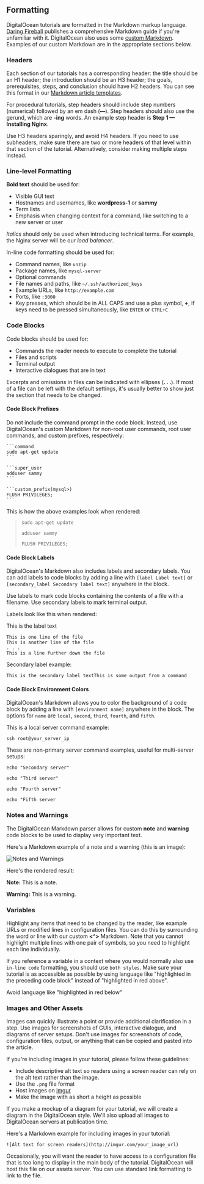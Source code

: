 ## Formatting

DigitalOcean tutorials are formatted in the Markdown markup language. [Daring Fireball](http://daringfireball.net/projects/markdown/syntax) publishes a comprehensive Markdown guide if you're unfamiliar with it. DigitalOcean also uses some [custom Markdown](https://www.digitalocean.com/community/markdown). Examples of our custom Markdown are in the appropriate sections below.

### Headers

Each section of our tutorials has a corresponding header: the title should be an H1 header; the introduction should be an H3 header; the goals, prerequisites, steps, and conclusion should have H2 headers. You can see this format in our [Markdown article templates](https://github.com/do-community/do-article-templates).

For procedural tutorials, step headers should include step numbers (numerical) followed by an em dash (**—**). Step headers should also use the gerund, which are **-ing** words. An example step header is **Step 1 — Installing Nginx**.

Use H3 headers sparingly, and avoid H4 headers. If you need to use subheaders, make sure there are two or more headers of that level within that section of the tutorial. Alternatively, consider making multiple steps instead.

### Line-level Formatting

**Bold text** should be used for:

- Visible GUI text
- Hostnames and usernames, like **wordpress-1** or **sammy**
- Term lists
- Emphasis when changing context for a command, like switching to a new server or user

*Italics* should only be used when introducing technical terms. For example, the Nginx server will be our *load balancer*.

In-line code formatting should be used for:

- Command names, like `unzip`
- Package names, like `mysql-server`
- Optional commands
- File names and paths, like `~/.ssh/authorized_keys`
- Example URLs, like `http://example.com`
- Ports, like `:3000`
- Key presses, which should be in ALL CAPS and use a plus symbol, **+**, if keys need to be pressed simultaneously, like `ENTER` or `CTRL+C`

### Code Blocks

Code blocks should be used for:

- Commands the reader needs to execute to complete the tutorial
- Files and scripts
- Terminal output
- Interactive dialogues that are in text

Excerpts and omissions in files can be indicated with ellipses (**. . .**). If most of a file can be left with the default settings, it's usually better to show just the section that needs to be changed.

#### Code Block Prefixes

Do not include the command prompt in the code block. Instead, use DigitalOcean's custom Markdown for non-root user commands, root user commands, and custom prefixes, respectively:

```
​```command
sudo apt-get update
​```

​```super_user
adduser sammy
​```

​```custom_prefix(mysql>)
FLUSH PRIVILEGES;
​```

```

This is how the above examples look when rendered:

> ```
> sudo apt-get update
> ```
>
> ```
> adduser sammy
> ```
>
> ```
> FLUSH PRIVILEGES;
> ```

#### Code Block Labels

DigitalOcean's Markdown also includes labels and secondary labels. You can add labels to code blocks by adding a line with `[label Label text]` or `[secondary_label Secondary label text]` anywhere in the block.

Use labels to mark code blocks containing the contents of a file with a filename. Use secondary labels to mark terminal output.

Labels look like this when rendered:

This is the label text

```
This is one line of the file
This is another line of the file
. . .
This is a line further down the file
```

Secondary label example:

```
This is the secondary label textThis is some output from a command
```

#### Code Block Environment Colors

DigitalOcean's Markdown allows you to color the background of a code block by adding a line with `[environment name]` anywhere in the block. The options for `name` are `local`, `second`, `third`, `fourth`, and `fifth`.

This is a local server command example:

```
ssh root@your_server_ip

```

These are non-primary server command examples, useful for multi-server setups:

```
echo "Secondary server"

```

```
echo "Third server"

```

```
echo "Fourth server"

```

```
echo "Fifth server

```

### Notes and Warnings

The DigitalOcean Markdown parser allows for custom **note** and **warning** code blocks to be used to display very important text.

Here's a Markdown example of a note and a warning (this is an image):

![Notes and Warnings](https://assets.digitalocean.com/articles/do_formatting/note_warning.png)

Here's the rendered result:

**Note:** This is a note.

**Warning:** This is a warning.

### Variables

Highlight any items that need to be changed by the reader, like example URLs or modified lines in configuration files. You can do this by surrounding the word or line with our custom **<^>** Markdown. Note that you cannot highlight multiple lines with one pair of symbols, so you need to highlight each line individually.

If you reference a variable in a context where you would normally also use `in-line code` formatting, you should use `both styles`. Make sure your tutorial is as accessible as possible by using language like "highlighted in the preceding code block" instead of "highlighted in red above".

Avoid language like "highlighted in red below"

### Images and Other Assets

Images can quickly illustrate a point or provide additional clarification in a step. Use images for screenshots of GUIs, interactive dialogue, and diagrams of server setups. Don't use images for screenshots of code, configuration files, output, or anything that can be copied and pasted into the article.

If you're including images in your tutorial, please follow these guidelines:

- Include descriptive alt text so readers using a screen reader can rely on the alt text rather than the image.
- Use the `.png` file format
- Host images on [imgur](http://imgur.com/)
- Make the image with as short a height as possible

If you make a mockup of a diagram for your tutorial, we will create a diagram in the DigitalOcean style. We'll also upload all images to DigitalOcean servers at publication time.

Here's a Markdown example for including images in your tutorial:

```
![Alt text for screen readers](http://imgur.com/your_image_url)
```

Occasionally, you will want the reader to have access to a configuration file that is too long to display in the main body of the tutorial. DigitalOcean will host this file on our assets server. You can use standard link formatting to link to the file.
